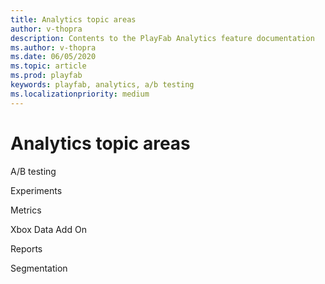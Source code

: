 ```yaml
---
title: Analytics topic areas
author: v-thopra
description: Contents to the PlayFab Analytics feature documentation
ms.author: v-thopra
ms.date: 06/05/2020
ms.topic: article
ms.prod: playfab
keywords: playfab, analytics, a/b testing
ms.localizationpriority: medium
---
```


# Analytics topic areas

A/B testing

Experiments

Metrics

Xbox Data Add On

Reports

Segmentation